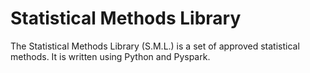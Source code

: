 # Statistical Methods Library
The Statistical Methods Library (S.M.L.) is a set of approved statistical
methods. It is written using Python and Pyspark.
